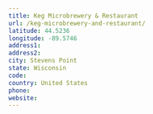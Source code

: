 ```yaml
---
title: Keg Microbrewery & Restaurant
url: /keg-microbrewery-and-restaurant/
latitude: 44.5236
longitude: -89.5746
address1: 
address2: 
city: Stevens Point
state: Wisconsin
code: 
country: United States
phone: 
website: 
---
```


